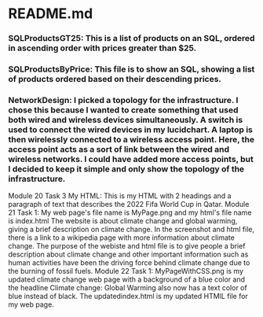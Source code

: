# README.md
### SQLProductsGT25: This is a list of products on an SQL, ordered in ascending order with prices greater than $25.
### SQLProductsByPrice: This file is to show an SQL, showing a list of products ordered based on their descending prices.
### NetworkDesign: I picked a topology for the infrastructure. I chose this because I wanted to create something that used both wired and wireless devices simultaneously. A switch is used to connect the wired devices in my lucidchart. A laptop is then wirelessly connected to a wireless access point. Here, the access point acts as a sort of link between the wired and wireless networks. I could have added more access points, but I decided to keep it simple and only show the topology of the infrastructure.
Module 20 Task 3 My HTML: This is my HTML with 2 headings and a paragraph of text that describes the 2022 Fifa World Cup in Qatar.
Module 21 Task 1: My web page's file name is MyPage.png and my html's file name is index.html The website is about climate change and global warming, giving a brief description on climate change. In the screenshot and html file, there is a link to a wikipedia page with more information about climate change. The purpose of the webiste and html file is to give people a brief description about climate change and other important information such as human activities have been the driving force behind climate change due to the burning of fossil fuels.
Module 22 Task 1: MyPageWithCSS.png is my updated climate change web page with a background of a blue color and the headline Climate change: Global Warming also now has a text color of blue instead of black. The updatedindex.html is my updated HTMlL file for my web page.
